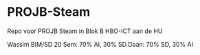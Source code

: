 # PROJB-Steam

Repo voor PROJB Steam in Blok B HBO-ICT aan de HU

Wassim BIM/SD 20
Sem: 70% AI, 30% SD
Daan: 70% SD, 30% AI